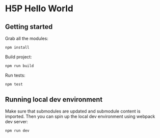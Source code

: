 # H5P Hello World

## Getting started

Grab all the modules:

```bash
npm install
```

Build project:

```bash
npm run build
```

Run tests:

```bash
npm test
```

## Running local dev environment

Make sure that submodules are updated and submodule content is imported.
Then you can spin up the local dev environment using webpack dev server:

```bash
npm run dev
```
